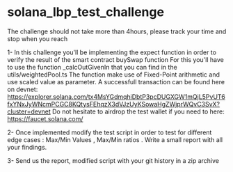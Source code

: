 # solana_lbp_test_challenge
The challenge should not take more than 4hours, please track your time and stop when you reach 

1- In this challenge you'll be implementing the expect function in order to verify the result of the smart contract buySwap function
For this you'll have to use the function _calcOutGivenIn that you can find in the utils/weightedPool.ts 
The function make use of Fixed-Point arithmetic and use scaled value as parameter. 
A successfull transaction can be found here on devnet: 
 https://explorer.solana.com/tx4MsYGdmqhiDbtP3pcDUGXGW1mQjL5PvUT6fxYNxJyWNcmPCGC8KQtysFEhqzX3dVJzUyKSowaHgZWjprWQvC3SvX?cluster=devnet
Do not hesitate to airdrop the test wallet if you need to here: https://faucet.solana.com/

2- Once implemented modify the test script in order to test for different edge cases :  Max/Min Values ,  Max/Min ratios . Write a small report with all your findings. 

3- Send us the report, modified script with your git history in a zip archive 
